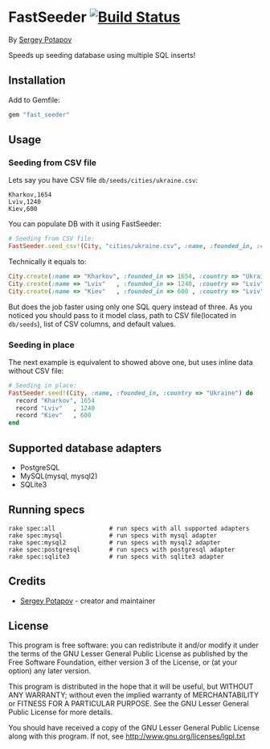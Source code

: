 # FastSeeder [![Build Status](https://secure.travis-ci.org/smartdict/smartdict-core.png)](http://travis-ci.org/greyblake/fast_seeder)

By [Sergey Potapov](https://github.com/greyblake)

Speeds up seeding database using multiple SQL inserts!

## Installation

Add to Gemfile:

```ruby
gem "fast_seeder"
```


## Usage

### Seeding from CSV file

Lets say you have CSV file `db/seeds/cities/ukraine.csv`:

```csv
Kharkov,1654
Lviv,1240
Kiev,600
```

You can populate DB with it using FastSeeder:

```ruby
# Seeding from CSV file:
FastSeeder.seed_csv!(City, "cities/ukraine.csv", :name, :founded_in, :country => "Ukraine")
```

Technically it equals to:

```ruby
City.create(:name => "Kharkov", :founded_in => 1654, :country => "Ukraine")
City.create(:name => "Lviv"   , :founded_in => 1240, :country => "Lviv")
City.create(:name => "Kiev"   , :founded_in => 600 , :country => "Lviv")
```

But does the job faster using only one SQL query instead of three.
As you noticed you should pass to it model class, path to CSV file(located in `db/seeds`),
list of CSV columns, and default values.

### Seeding in place

The next example is equivalent to showed above one, but uses inline data
without CSV file:

```ruby
# Seeding in place:
FastSeeder.seed!(City, :name, :founded_in, :country => "Ukraine") do
  record "Kharkov", 1654
  record "Lviv"   , 1240
  record "Kiev"   , 600
end
```

## Supported database adapters

* PostgreSQL
* MySQL(mysql, mysql2)
* SQLite3

## Running specs

```
rake spec:all               # run specs with all supported adapters
rake spec:mysql             # run specs with mysql adapter
rake spec:mysql2            # run specs with mysql2 adapter
rake spec:postgresql        # run specs with postgresql adapter
rake spec:sqlite3           # run specs with sqlite3 adapter
```

## Credits

* [Sergey Potapov](https://github.com/greyblake) - creator and maintainer

## License

This program is free software: you can redistribute it and/or modify
it under the terms of the GNU Lesser General Public License as published by
the Free Software Foundation, either version 3 of the License, or
(at your option) any later version.

This program is distributed in the hope that it will be useful,
but WITHOUT ANY WARRANTY; without even the implied warranty of
MERCHANTABILITY or FITNESS FOR A PARTICULAR PURPOSE.  See the
GNU Lesser General Public License for more details.

You should have received a copy of the GNU Lesser General Public License
along with this program.  If not, see <http://www.gnu.org/licenses/lgpl.txt>
